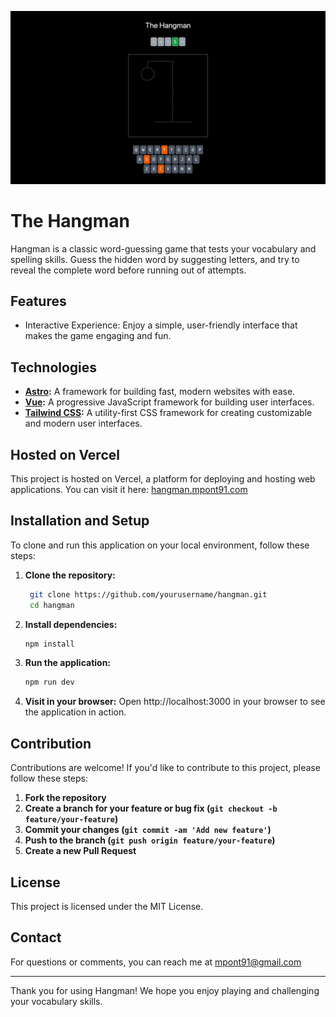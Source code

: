 ![img.png](public/application.webp)

# The Hangman

Hangman is a classic word-guessing game that tests your vocabulary and spelling skills. Guess the hidden word by suggesting letters, and try to reveal the complete word before running out of attempts.

## Features

* Interactive Experience: Enjoy a simple, user-friendly interface that makes the game 
engaging and fun.

## Technologies

- **[Astro](https://astro.build/):** A framework for building fast, modern websites with ease.
- **[Vue](https://vuejs.org/):** A progressive JavaScript framework for building user interfaces.
- **[Tailwind CSS](https://tailwindcss.com/):** A utility-first CSS framework for creating customizable and modern user interfaces.

## Hosted on Vercel

This project is hosted on Vercel, a platform for deploying and hosting web 
applications. You can visit it here: [hangman.mpont91.com](https://hangmang.mpont91.com)

## Installation and Setup

To clone and run this application on your local environment, follow these steps:

1. **Clone the repository:**
   ```sh
    git clone https://github.com/yourusername/hangman.git
    cd hangman
    ```
2. **Install dependencies:**
   ```sh
   npm install
   ```
3. **Run the application:**
   ```sh
   npm run dev
   ```
4. **Visit in your browser:** 
Open http://localhost:3000 in your browser to see the 
   application in action.

## Contribution

Contributions are welcome! If you'd like to contribute to this project, please follow these steps:

1. **Fork the repository**
2. **Create a branch for your feature or bug fix (`git checkout -b feature/your-feature`)**
3. **Commit your changes (`git commit -am 'Add new feature'`)**
4. **Push to the branch (`git push origin feature/your-feature`)**
5. **Create a new Pull Request**

## License

This project is licensed under the MIT License.

## Contact

For questions or comments, you can reach me at [mpont91@gmail.com](mailto:mpont91@gmail.com)

---

Thank you for using Hangman! We hope you enjoy playing and challenging your vocabulary skills.